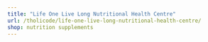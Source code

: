```yaml
---
title: "Life One Live Long Nutritional Health Centre"
url: /tholicode/life-one-live-long-nutritional-health-centre/
shop: nutrition supplements
---
```

